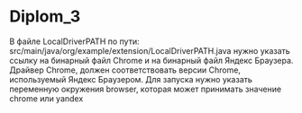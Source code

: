 # Diplom_3

В файле LocalDriverPATH по пути:
src/main/java/org/example/extension/LocalDriverPATH.java
нужно указать ссылку на бинарный файл Chrome и на бинарный файл Яндекс Браузера.
Драйвер Chrome, должен соответствовать версии Сhrome, используемый Яндекс Браузером. 
Для запуска нужно указать переменную окружения browser, которая может принимать значение chrome или yandex
